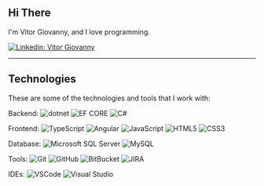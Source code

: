 ## Hi There

I'm Vitor Giovanny, and I love programming.

[![Linkedin: Vitor Giovanny](https://img.shields.io/badge/-Linkedin-blue?style=flat-square&logo=Linkedin&logoColor=white&link=https://www.linkedin.com/in/vitor-giovanny/)](https://www.linkedin.com/in/loiane/)


---
## Technologies

These are some of the technologies and tools that I work with:

Backend: ![dotnet](https://img.shields.io/badge/-dotnet-512BD4?style=flat-square&logo=dotnet&logoColor=white)
![EF CORE](https://img.shields.io/badge/-EF%20Core-512BD4?style=flat-square&logo=efCore&logoColor=white)
![C#](https://img.shields.io/badge/-csharp-6935D3?style=flat-square&logo=csharp&logoColor=white)

Frontend:
![TypeScript](https://img.shields.io/badge/-TypeScript-007ACC?style=flat-square&logo=typescript&logoColor=white)
![Angular](https://img.shields.io/badge/-Angular-DD0031?style=flat-square&logo=angular)
![JavaScript](https://img.shields.io/badge/-JavaScript-black?style=flat-square&logo=javascript)
![HTML5](https://img.shields.io/badge/-HTML5-E34F26?style=flat-square&logo=html5&logoColor=white)
![CSS3](https://img.shields.io/badge/-CSS3-1572B6?style=flat-square&logo=css3)

Database:
![Microsoft SQL Server](https://img.shields.io/badge/-SQL%20Server-CC2927?style=flat-square&logo=microsoft-sql-server&logoColor=white)
![MySQL](https://img.shields.io/badge/-MySQL-4479A1?style=flat-square&logo=mysql&logoColor=white)

Tools: 
![Git](https://img.shields.io/badge/-Git-black?style=flat-square&logo=git)
![GitHub](https://img.shields.io/badge/-GitHub-181717?style=flat-square&logo=github)
![BitBucket](https://img.shields.io/badge/-BitBucket-darkblue?style=flat-square&logo=bitbucket)
![JIRA](https://img.shields.io/badge/-JIRA-0052CC?style=flat-square&logo=jira)

IDEs:
![VSCode](https://img.shields.io/badge/-VSCode-007ACC?style=flat-square&logo=visual-studio-code&logoColor=white)
![Visual Studio](https://img.shields.io/badge/-visual%20studio-512BD4?style=flat-square&logo=visual-studio&logoColor=white)